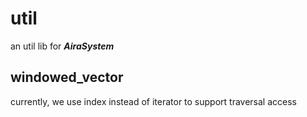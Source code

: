 # util

an util lib for ***AiraSystem***

## windowed_vector

currently, we use index instead of iterator to support traversal access
